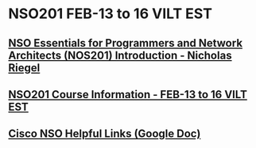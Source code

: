 # NSO201 FEB-13 to 16 VILT EST

## [NSO Essentials for Programmers and Network Architects (NOS201) Introduction - Nicholas Riegel](https://docs.google.com/presentation/d/1PBBu-1x00fgEq_4kzUmipPx-v7Efm9cia0gQdb6JuGI/edit?usp=sharing)

## [NSO201 Course Information - FEB-13 to 16 VILT EST](https://docs.google.com/spreadsheets/d/1zTdtKIWh9RgsOfHeNjvAz56Rpd1W_t6tvv3SdZsJg_s/edit?usp=sharing)

## [Cisco NSO Helpful Links (Google Doc)](https://docs.google.com/document/d/1dTGRx88uR-L1Ivlynb-9a4cDjnyS_0-wYkltnnT7f0I/edit?usp=sharing)

<!-- ## [Mid Course Feedback NSO201 FEB-13 to 16 VILT EST TBA (NextCloud Form)](https://nextcloud.itsulu.com/apps/forms/s/ayZd6jKDzHLm4JymbMDrDeEP)-->


